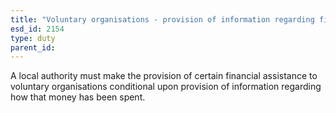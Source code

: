 ```yaml
---
title: "Voluntary organisations - provision of information regarding financial assistance"
esd_id: 2154
type: duty
parent_id:  
---
```


A local authority must make the provision of certain financial assistance to voluntary organisations conditional upon provision of information regarding how that money has been spent.


